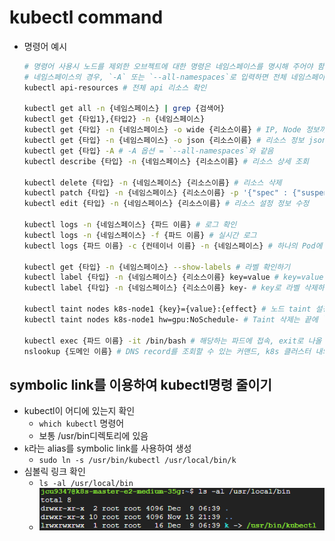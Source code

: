 # kubectl command
* 명령어 예시
  ~~~bash
  # 명령어 사용시 노드를 제외한 오브젝트에 대한 명령은 네임스페이스를 명시해 주어야 함
  # 네임스페이스의 경우, `-A` 또는 `--all-namespaces`로 입력하면 전체 네임스페이스로 선택됨
  kubectl api-resources # 전체 api 리소스 확인

  kubectl get all -n {네임스페이스} | grep {검색어}
  kubectl get {타입1},{타입2} -n {네임스페이스}
  kubectl get {타입} -n {네임스페이스} -o wide {리소스이름} # IP, Node 정보까지 모두 확인
  kubectl get {타입} -n {네임스페이스} -o json {리소스이름} # 리소스 정보 json형식으로 조회
  kubectl get {타입} -A # -A 옵션 = `--all-namespaces`와 같음
  kubectl describe {타입} -n {네임스페이스} {리소스이름} # 리소스 상세 조회

  kubectl delete {타입} -n {네임스페이스} {리소스이름} # 리소스 삭제
  kubectl patch {타입} -n {네임스페이스} {리소스이름} -p '{"spec" : {"suspend" : false }}' # -p옵션으로 JSON 또는 YAML 형식으로 전달된 패치를 적용
  kubectl edit {타입} -n {네임스페이스} {리소스이름} # 리소스 설정 정보 수정

  kubectl logs -n {네임스페이스} {파드 이름} # 로그 확인
  kubectl logs -n {네임스페이스} -f {파드 이름} # 실시간 로그
  kubectl logs {파드 이름} -c {컨테이너 이름} -n {네임스페이스} # 하나의 Pod에 여러개 컨테이너 있는 경우

  kubectl get {타입} -n {네임스페이스} --show-labels # 라벨 확인하기
  kubectl label {타입} -n {네임스페이스} {리소스이름} key=value # key=value 라벨 붙이기
  kubectl label {타입} -n {네임스페이스} {리소스이름} key- # key로 라벨 삭제하기, key다음에 `-`붙이면 됨

  kubectl taint nodes k8s-node1 {key}={value}:{effect} # 노드 taint 설정, effect는 `NoSchedule` or `NoExecute`
  kubectl taint nodes k8s-node1 hw=gpu:NoSchedule- # Taint 삭제는 끝에 `-`만 붙이면 됨

  kubectl exec {파드 이름} -it /bin/bash # 해당하는 파드에 접속, exit로 나올 수 있음
  nslookup {도메인 이름} # DNS record를 조회할 수 있는 커맨드, k8s 클러스터 내의 오브젝트의 도메인도 검색 가능, ip를 확인할 수 있음
  ~~~


## symbolic link를 이용하여 kubectl명령 줄이기
* kubectl이 어디에 있는지 확인
  * `which kubectl` 명령어
  * 보통 /usr/bin디렉토리에 있음
* `k`라는 alias를 symbolic link를 사용하여 생성
  * `sudo ln -s /usr/bin/kubectl /usr/local/bin/k`
* 심볼릭 링크 확인
  * `ls -al /usr/local/bin`
  * ![](2024-12-09-17-02-27.png)